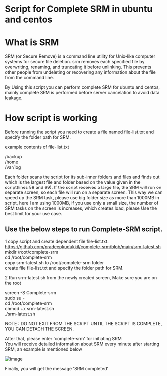 # Script for Complete SRM in ubuntu and centos

What is SRM
==============

SRM (or Secure Remove) is a command line utility for Unix-like computer systems for secure file deletion. srm removes each specified file by overwriting, renaming, and truncating it before unlinking. This prevents other people from undeleting or recovering any information about the file from the command line.

By Using this script you can perform complete SRM for ubuntu and centos, mainly complete SRM is performed before server cancelation to avoid data leakage.

How script is working
==============

Before running the script you need to create a file named file-list.txt and specify the folder path for SRM.

example contents of file-list.txt

/backup<br>
/home<br>
/var/log<br>

Each folder scans the script for its sub-inner folders and files and finds out which is the largest file and folder based on the value given in the script(lines 58 and 69). If the script receives a large file, the SRM will run on separate screen, so each file will run on a separate screen. This way we can speed up the SRM task, please use big folder size as more than 1000MB in script, here I am using 1000MB, if you use only a small size, the number of SRM tasks on the screen is increases, which creates load, please Use the best limit for your use case.

Use the below steps to run Complete-SRM script.
------------------

1 copy script and create dependent file file-list.txt.
https://github.com/pradeepkudukkil/complete-srm/blob/main/srm-latest.sh
mkdir /root/complete-srm<br>
cd /root/complete-srm<br>
copy srm-latest.sh to /root/complete-srm folder<br>
create file file-list.txt and specify the folder path for SRM.<br>

2 Run srm-latest.sh from the newly created screen, Make sure you are on the root

screen -S Complete-srm<br>
sudo su -<br>
cd /root/complete-srm<br>
chmod +x srm-latest.sh<br>
./srm-latest.sh<br>

NOTE : DO NOT EXIT FROM THE SCRIPT UNTIL THE SCRIPT IS COMPLETE, YOU CAN DETACH THE SCREEN.

After that, please enter 'complete-srm' for initiating SRM<br>
You will receive detailed information about SRM every minute after starting SRM, an example is mentioned below<br>


![image](https://user-images.githubusercontent.com/88960052/176163701-c6649810-7d4f-4aac-842c-5a330ccc27be.png)


Finally, you will get the message 'SRM completed'
